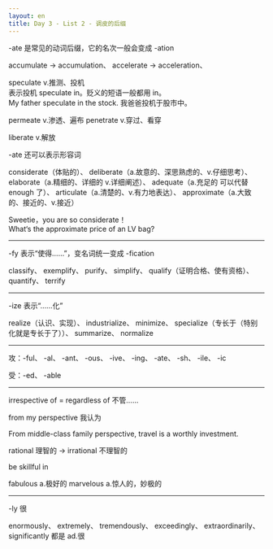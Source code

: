 ```yaml
---
layout: en
title: Day 3 - List 2 - 调皮的后缀
---
```


-ate 是常见的动词后缀，它的名次一般会变成 -ation

accumulate -> accumulation、 accelerate -> acceleration、 

speculate v.推测、投机   
表示投机 speculate in。贬义的短语一般都用 in。   
My father speculate in the stock. 我爸爸投机于股市中。


permeate v.渗透、遍布   penetrate v.穿过、看穿

liberate v.解放

-ate 还可以表示形容词

considerate（体贴的）、 deliberate（a.故意的、深思熟虑的、v.仔细思考）、 elaborate（a.精细的、详细的 v.详细阐述）、 adequate（a.充足的 可以代替 enough 了）、 articulate（a.清楚的、v.有力地表达）、 approximate（a.大致的、接近的、v.接近） 

Sweetie，you are so considerate！   
What‘s the approximate price of an LV bag?   


---

-fy 表示“使得……”，变名词统一变成 -fication

classify、 exemplify、 purify、 simplify、 qualify（证明合格、使有资格）、quantify、 terrify

---

-ize 表示“……化”

realize（认识、实现）、 industrialize、 minimize、 specialize（专长于（特别化就是专长于了））、 summarize、 normalize

---

攻：-ful、 -al、 -ant、 -ous、 -ive、 -ing、 -ate、 -sh、 -ile、 -ic

受：-ed、 -able

---


irrespective of = regardless of 不管……

from my perspective 我认为

From middle-class family perspective, travel is a worthly investment.

rational 理智的 -> irrational 不理智的

be skillful in 

fabulous a.极好的 marvelous a.惊人的，妙极的

---

-ly 很

enormously、 extremely、 tremendously、 exceedingly、 extraordinarily、 significantly 都是 ad.很









